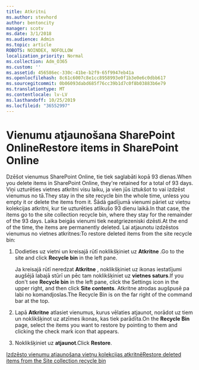 ```yaml
---
title: Atkritni
ms.author: stevhord
author: bentoncity
manager: scotv
ms.date: 3/1/2018
ms.audience: Admin
ms.topic: article
ROBOTS: NOINDEX, NOFOLLOW
localization_priority: Normal
ms.collection: Adm_O365
ms.custom: ''
ms.assetid: 456586ec-330c-41be-b2f9-65f9947eb41a
ms.openlocfilehash: 8c61c6007c8e1cc8958993e0f1b3e0e6c0dbb617
ms.sourcegitcommit: 0b06093dabd685f76cc39b1d7c0f8b03883b6e79
ms.translationtype: MT
ms.contentlocale: lv-LV
ms.lasthandoff: 10/25/2019
ms.locfileid: "36552997"
---
```

# <a name="restore-items-in-sharepoint-online"></a><span data-ttu-id="60731-102">Vienumu atjaunošana SharePoint Online</span><span class="sxs-lookup"><span data-stu-id="60731-102">Restore items in SharePoint Online</span></span>

<span data-ttu-id="60731-103">Dzēšot vienumus SharePoint Online, tie tiek saglabāti kopā 93 dienas.</span><span class="sxs-lookup"><span data-stu-id="60731-103">When you delete items in SharePoint Online, they're retained for a total of 93 days.</span></span> <span data-ttu-id="60731-104">Viņi uzturēties vietnes atkritni visu laiku, ja vien jūs iztukšot to vai izdzēst vienumus no tā.</span><span class="sxs-lookup"><span data-stu-id="60731-104">They stay in the site recycle bin the whole time, unless you empty it or delete the items from it.</span></span> <span data-ttu-id="60731-105">Šādā gadījumā vienumi pāriet uz vietņu kolekcijas atkritni, kur tie uzturēties atlikušo 93 dienu laikā.</span><span class="sxs-lookup"><span data-stu-id="60731-105">In that case, the items go to the site collection recycle bin, where they stay for the remainder of the 93 days.</span></span> <span data-ttu-id="60731-106">Laika beigās vienumi tiek neatgriezeniski dzēsti.</span><span class="sxs-lookup"><span data-stu-id="60731-106">At the end of the time, the items are permanently deleted.</span></span> <span data-ttu-id="60731-107">Lai atjaunotu izdzēstos vienumus no vietnes atkritnes:</span><span class="sxs-lookup"><span data-stu-id="60731-107">To restore deleted items from the site recycle bin:</span></span>
  
1. <span data-ttu-id="60731-108">Dodieties uz vietni un kreisajā rūtī noklikšķiniet uz **Atkritne** .</span><span class="sxs-lookup"><span data-stu-id="60731-108">Go to the site and click **Recycle bin** in the left pane.</span></span> 
    
    <span data-ttu-id="60731-109">Ja kreisajā rūtī neredzat **Atkritne** , noklikšķiniet uz ikonas iestatījumi augšējā labajā stūrī un pēc tam noklikšķiniet uz **vietnes saturs**.</span><span class="sxs-lookup"><span data-stu-id="60731-109">If you don't see **Recycle bin** in the left pane, click the Settings icon in the upper right, and then click **Site contents**.</span></span> <span data-ttu-id="60731-110">Atkritne atrodas augšpusē pa labi no komandjoslas.</span><span class="sxs-lookup"><span data-stu-id="60731-110">The Recycle Bin is on the far right of the command bar at the top.</span></span>
    
2. <span data-ttu-id="60731-111">Lapā **Atkritne** atlasiet vienumus, kurus vēlaties atjaunot, norādot uz tiem un noklikšķinot uz atzīmes ikonas, kas tiek parādīta.</span><span class="sxs-lookup"><span data-stu-id="60731-111">On the **Recycle Bin** page, select the items you want to restore by pointing to them and clicking the check mark icon that appears.</span></span> 
    
3. <span data-ttu-id="60731-112">Noklikšķiniet uz **atjaunot**.</span><span class="sxs-lookup"><span data-stu-id="60731-112">Click **Restore**.</span></span>
    
[<span data-ttu-id="60731-113">Izdzēsto vienumu atjaunošana vietņu kolekcijas atkritnē</span><span class="sxs-lookup"><span data-stu-id="60731-113">Restore deleted items from the Site collection recycle bin</span></span>](https://go.microsoft.com/fwlink/?linkid=866439)
  

